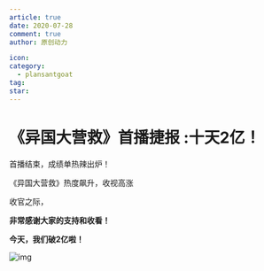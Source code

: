 ```yaml
---
article: true
date: 2020-07-28
comment: true
author: 原创动力

icon:
category:
  - plansantgoat
tag:
star:
---
```


# 《异国大营救》首播捷报 :十天2亿！

首播结束，成绩单热辣出炉！

《异国大营救》热度飙升，收视高涨

收官之际，

 **非常感谢大家的支持和收看！**

 **今天，我们破2亿啦！**

![img](https://www.hanjiaming.com.cn/wp-content/uploads/2020/07/20200728015533690.webp)

